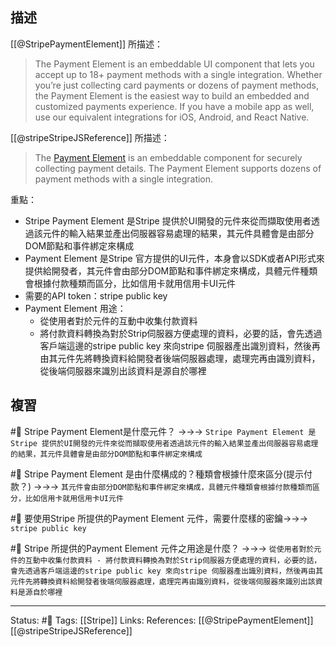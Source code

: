 
## 描述
[[@StripePaymentElement]] 所描述：
> The Payment Element is an embeddable UI component that lets you accept up to 18+ payment methods with a single integration. Whether you’re just collecting card payments or dozens of payment methods, the Payment Element is the easiest way to build an embedded and customized payments experience. If you have a mobile app as well, use our equivalent integrations for iOS, Android, and React Native.

[[@stripeStripeJSReference]] 所描述：
> The [Payment Element](https://stripe.com/docs/payments/payment-element) is an embeddable component for securely collecting payment details. The Payment Element supports dozens of payment methods with a single integration.

重點：
- Stripe Payment Element 是Stripe 提供於UI開發的元件來從而擷取使用者透過該元件的輸入結果並產出伺服器容易處理的結果，其元件具體會是由部分DOM節點和事件綁定來構成
- Payment Element 是Stripe 官方提供的UI元件，本身會以SDK或者API形式來提供給開發者，其元件會由部分DOM節點和事件綁定來構成，具體元件種類會根據付款種類而區分，比如信用卡就用信用卡UI元件
- 需要的API token：stripe public key
- Payment Element 用途：
	- 從使用者對於元件的互動中收集付款資料
	- 將付款資料轉換為對於Strip伺服器方便處理的資料，必要的話，會先透過客戶端這邊的stripe public key 來向stripe 伺服器產出識別資料，然後再由其元件先將轉換資料給開發者後端伺服器處理，處理完再由識別資料，從後端伺服器來識別出該資料是源自於哪裡

## 複習

#🧠 Stripe Payment Element是什麼元件？ ->->-> `Stripe Payment Element 是Stripe 提供於UI開發的元件來從而擷取使用者透過該元件的輸入結果並產出伺服器容易處理的結果，其元件具體會是由部分DOM節點和事件綁定來構成`
<!--SR:!2022-07-07,3,250-->

#🧠  Stripe Payment Element 是由什麼構成的？種類會根據什麼來區分(提示付款？) ->->-> `其元件會由部分DOM節點和事件綁定來構成，具體元件種類會根據付款種類而區分，比如信用卡就用信用卡UI元件`
<!--SR:!2022-07-07,3,250-->

#🧠 要使用Stripe 所提供的Payment Element 元件，需要什麼樣的密鑰->->-> `stripe public key`
<!--SR:!2022-07-07,3,250-->

#🧠 Stripe 所提供的Payment Element 元件之用途是什麼？ ->->-> `從使用者對於元件的互動中收集付款資料 - 將付款資料轉換為對於Strip伺服器方便處理的資料，必要的話，會先透過客戶端這邊的stripe public key 來向stripe 伺服器產出識別資料，然後再由其元件先將轉換資料給開發者後端伺服器處理，處理完再由識別資料，從後端伺服器來識別出該資料是源自於哪裡`
<!--SR:!2022-07-07,3,250-->


---
Status: #🌱 
Tags:
[[Stripe]]
Links:
References:
[[@StripePaymentElement]]
[[@stripeStripeJSReference]]
